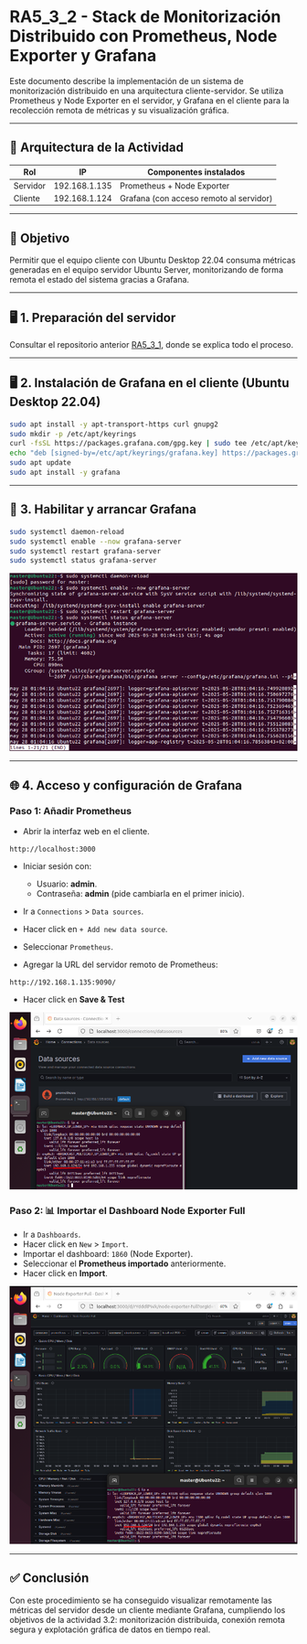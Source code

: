 # RA5_3_2 - Stack de Monitorización Distribuido con Prometheus, Node Exporter y Grafana

Este documento describe la implementación de un sistema de monitorización distribuido en una arquitectura cliente-servidor. Se utiliza Prometheus y Node Exporter en el servidor, y Grafana en el cliente para la recolección remota de métricas y su visualización gráfica.

---

## 🧩 Arquitectura de la Actividad

| Rol      | IP               | Componentes instalados                  |
|----------|------------------|-----------------------------------------|
| Servidor | 192.168.1.135    | Prometheus + Node Exporter              |
| Cliente  | 192.168.1.124    | Grafana (con acceso remoto al servidor) |

---

## 🎯 Objetivo

Permitir que el equipo cliente con Ubuntu Desktop 22.04 consuma métricas generadas en el equipo servidor Ubuntu Server, monitorizando de forma remota el estado del sistema gracias a Grafana.

---

## 🖥️ 1. Preparación del servidor

Consultar el repositorio anterior [RA5_3_1](../RA5_3_1), donde se explica todo el proceso.

--- 

## 🖥️ 2. Instalación de Grafana en el cliente (Ubuntu Desktop 22.04)

```bash
sudo apt install -y apt-transport-https curl gnupg2
sudo mkdir -p /etc/apt/keyrings
curl -fsSL https://packages.grafana.com/gpg.key | sudo tee /etc/apt/keyrings/grafana.key > /dev/null
echo "deb [signed-by=/etc/apt/keyrings/grafana.key] https://packages.grafana.com/oss/deb stable main" | sudo tee /etc/apt/sources.list.d/grafana.list
sudo apt update
sudo apt install -y grafana
```

--- 

## 🚀 3. Habilitar y arrancar Grafana 

```bash
sudo systemctl daemon-reload
sudo systemctl enable --now grafana-server
sudo systemctl restart grafana-server
sudo systemctl status grafana-server
```

![EstadoGrafanaRemoto](assets/EstadoGrafanaRemoto.png) 

--- 

## 🌐 4. Acceso y configuración de Grafana 

### Paso 1: Añadir Prometheus

- Abrir la interfaz web en el cliente.

```arduino
http://localhost:3000
```

- Iniciar sesión con:

  - Usuario: **admin**.
  - Contraseña: **admin** (pide cambiarla en el primer inicio).

- Ir a `Connections` > `Data sources`.
- Hacer click en `+ Add new data source`.
- Seleccionar `Prometheus`.
- Agregar la URL del servidor remoto de Prometheus:
```arduino
http://192.168.1.135:9090/
```
- Hacer click en **Save & Test**

![GrafanaCliente_ConPromotheus](assets/GrafanaCliente_ConPromotheus.png) 

### Paso 2: 📊 Importar el Dashboard Node Exporter Full

- Ir a `Dashboards`.
- Hacer click en `New` > `Import`.
- Importar el dashboard: `1860` (Node Exporter).
- Seleccionar el **Prometheus importado** anteriormente.
- Hacer click en **Import**.

![DashboardCliente_NodeExporter+Prometheus](assets/DashboardCliente_NodeExporter+Prometheus.png)

---

## ✅ Conclusión

Con este procedimiento se ha conseguido visualizar remotamente las métricas del servidor desde un cliente mediante Grafana, cumpliendo los objetivos de la actividad 3.2: monitorización distribuida, conexión remota segura y explotación gráfica de datos en tiempo real.

